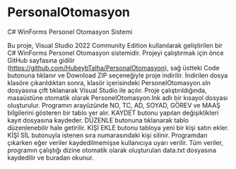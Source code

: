 # PersonalOtomasyon
C# WinForms Personel Otomasyon Sistemi 

Bu proje, Visual Studio 2022 Community Edition kullanılarak geliştirilen bir C# WinForms Personel Otomasyon sistemidir. Projeyi çalıştırmak için önce GitHub sayfasına gidilir (https://github.com/HubeybTalha/PersonalOtomasyon), sağ üstteki Code butonuna tıklanır ve Download ZIP seçeneğiyle proje indirilir. İndirilen dosya klasöre çıkarıldıktan sonra, klasör içerisindeki PersonelOtomasyon.sln dosyasına çift tıklanarak Visual Studio ile açılır. Proje çalıştırıldığında, masaüstüne otomatik olarak PersonelOtomasyon.lnk adlı bir kısayol dosyası oluşturulur. Programın arayüzünde NO, TC, AD, SOYAD, GÖREV ve MAAŞ bilgilerini gösteren bir tablo yer alır. KAYDET butonu yapılan değişiklikleri kayıt dosyasına kaydeder. DÜZENLE butonuna tıklanarak tablo düzenlenebilir hale getirilir. KİŞİ EKLE butonu tabloya yeni bir kişi satırı ekler. KİŞİ SİL butonuyla istenen sıra numarasındaki kişi silinir. Programdan çıkarken eğer veriler kaydedilmemişse kullanıcıya uyarı verilir. Tüm veriler, programın çalıştığı dizine otomatik olarak oluşturulan data.txt dosyasına kaydedilir ve buradan okunur.
